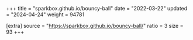 +++
title = "sparkbox.github.io/bouncy-ball"
date = "2022-03-22"
updated = "2024-04-24"
weight = 94781

[extra]
source = "https://sparkbox.github.io/bouncy-ball/"
ratio = 3
size = 93
+++
